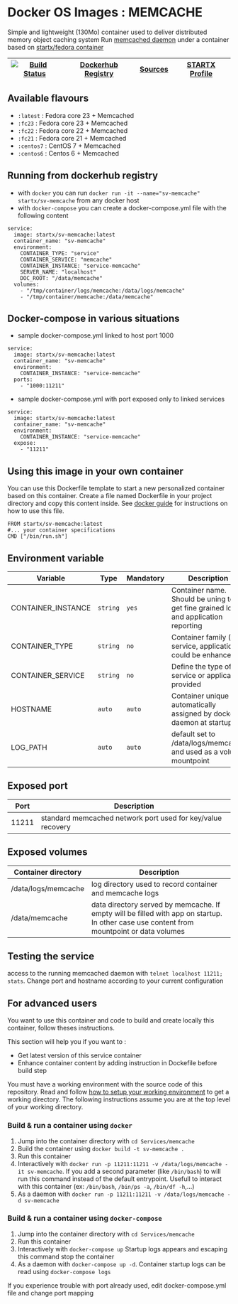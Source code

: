 <!--[metadata]>
+++
title = "STARTX Docker Services Images : MEMCACHE"
description = "Docker container with memcache service based on latest fedora"
keywords = ["home, docker, startx, memcache, fedora, centos, repository, container, swarm, compose"]
weight=3
+++
<![end-metadata]-->

# Docker OS Images : MEMCACHE

Simple and lightweight (130Mo) container used to deliver distributed memory object caching system
Run [memcached daemon](https://httpd.memcached.org/) under a container based on [startx/fedora container](https://hub.docker.com/r/startx/fedora)

| [![Build Status](https://travis-ci.org/startxfr/docker-images.svg)](https://travis-ci.org/startxfr/docker-images) | [Dockerhub Registry](https://hub.docker.com/r/startx/sv-memcache/) | [Sources](https://github.com/startxfr/docker-images/Services/memcache)             | [STARTX Profile](https://github.com/startxfr) | 
|-------------------------------------------------------------------------------------------------------------------|--------------------------------------------------------------------|------------------------------------------------------------------------------------|-----------------------------------------------|

## Available flavours

* `:latest` : Fedora core 23 + Memcached 
* `:fc23` : Fedora core 23 + Memcached
* `:fc22` : Fedora core 22 + Memcached 
* `:fc21` : Fedora core 21 + Memcached 
* `:centos7` : CentOS 7 + Memcached
* `:centos6` : Centos 6 + Memcached 

## Running from dockerhub registry

* with `docker` you can run `docker run -it --name="sv-memcache" startx/sv-memcache` from any docker host
* with `docker-compose` you can create a docker-compose.yml file with the following content
```
service:
  image: startx/sv-memcache:latest
  container_name: "sv-memcache"
  environment:
    CONTAINER_TYPE: "service"
    CONTAINER_SERVICE: "memcache"
    CONTAINER_INSTANCE: "service-memcache"
    SERVER_NAME: "localhost"
    DOC_ROOT: "/data/memcache"
  volumes:
    - "/tmp/container/logs/memcache:/data/logs/memcache"
    - "/tmp/container/memcache:/data/memcache"
```

## Docker-compose in various situations

* sample docker-compose.yml linked to host port 1000
```
service:
  image: startx/sv-memcache:latest
  container_name: "sv-memcache"
  environment:
    CONTAINER_INSTANCE: "service-memcache"
  ports:
    - "1000:11211"
```
* sample docker-compose.yml with port exposed only to linked services
```
service:
  image: startx/sv-memcache:latest
  container_name: "sv-memcache"
  environment:
    CONTAINER_INSTANCE: "service-memcache"
  expose:
    - "11211"
```

## Using this image in your own container

You can use this Dockerfile template to start a new personalized container based on this container. Create a file named Dockerfile in your project directory and copy this content inside. See [docker guide](http://docs.docker.com/engine/reference/builder/) for instructions on how to use this file.
 ```
FROM startx/sv-memcache:latest
#... your container specifications
CMD ["/bin/run.sh"]
```

## Environment variable

| Variable                  | Type     | Mandatory | Description                                                              |
|---------------------------|----------|-----------|--------------------------------------------------------------------------|
| CONTAINER_INSTANCE        | `string` | `yes`     | Container name. Should be uning to get fine grained log and application reporting
| CONTAINER_TYPE            | `string` | `no`      | Container family (os, service, application. could be enhanced 
| CONTAINER_SERVICE         | `string` | `no`      | Define the type of service or application provided
| HOSTNAME                  | `auto`   | `auto`    | Container unique id automatically assigned by docker daemon at startup
| LOG_PATH                  | `auto`   | `auto`    | default set to /data/logs/memcache and used as a volume mountpoint

## Exposed port

| Port  | Description                                                              |
|-------|--------------------------------------------------------------------------|
| 11211 | standard memcached network port used for key/value recovery

## Exposed volumes

| Container directory  | Description                                                              |
|----------------------|--------------------------------------------------------------------------|
| /data/logs/memcache  | log directory used to record container and memcache logs
| /data/memcache       | data directory served by memcache. If empty will be filled with app on startup. In other case use content from mountpoint or data volumes

## Testing the service

access to the running memcached daemon with `telnet localhost 11211; stats`. Change port and hostname according to your current configuration

## For advanced users

You want to use this container and code to build and create locally this container, follow theses instructions.

This section will help you if you want to :
* Get latest version of this service container
* Enhance container content by adding instruction in Dockefile before build step

You must have a working environment with the source code of this repository. Read and follow [how to setup your working environment](https://github.com/startxfr/docker-images#setup-your-working-environment-mandatory) to get a working directory. The following instructions assume you are at the top level of your working directory.

### Build & run a container using `docker`

1. Jump into the container directory with `cd Services/memcache`
2. Build the container using `docker build -t sv-memcache .`
3. Run this container 
  1. Interactively with `docker run -p 11211:11211 -v /data/logs/memcache -it sv-memcache`. If you add a second parameter (like `/bin/bash`) to will run this command instead of the default entrypoint. Usefull to interact with this container (ex: `/bin/bash`, `/bin/ps -a`, `/bin/df -h`,...) 
  2. As a daemon with `docker run -p 11211:11211 -v /data/logs/memcache -d sv-memcache`


### Build & run a container using `docker-compose`

1. Jump into the container directory with `cd Services/memcache`
2. Run this container 
  1. Interactively with `docker-compose up` Startup logs appears and escaping this command stop the container
  2. As a daemon with `docker-compose up -d`. Container startup logs can be read using `docker-compose logs`

If you experience trouble with port already used, edit docker-compose.yml file and change port mapping

